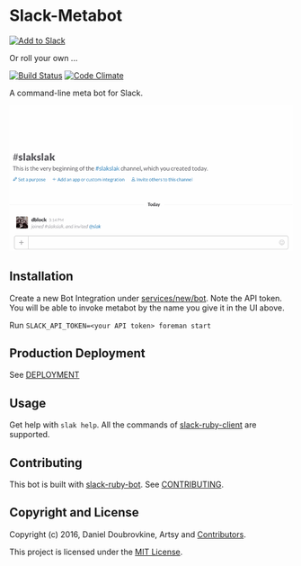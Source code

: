 Slack-Metabot
=============

[![Add to Slack](https://platform.slack-edge.com/img/add_to_slack@2x.png)](http://slack-metabot.herokuapp.com)

Or roll your own ...

[![Build Status](https://travis-ci.org/dblock/slack-metabot.svg)](https://travis-ci.org/dblock/slack-metabot)
[![Code Climate](https://codeclimate.com/github/dblock/slack-metabot/badges/gpa.svg)](https://codeclimate.com/github/dblock/slack-metabot)

A command-line meta bot for Slack.

![](public/img/slak.gif)

## Installation

Create a new Bot Integration under [services/new/bot](http://slack.com/services/new/bot). Note the API token.
You will be able to invoke metabot by the name you give it in the UI above.

Run `SLACK_API_TOKEN=<your API token> foreman start`

## Production Deployment

See [DEPLOYMENT](DEPLOYMENT.md)

## Usage

Get help with `slak help`. All the commands of [slack-ruby-client](https://github.com/dblock/slack-ruby-client#command-line-client) are supported.

## Contributing

This bot is built with [slack-ruby-bot](https://github.com/dblock/slack-ruby-bot). See [CONTRIBUTING](CONTRIBUTING.md).

## Copyright and License

Copyright (c) 2016, Daniel Doubrovkine, Artsy and [Contributors](CHANGELOG.md).

This project is licensed under the [MIT License](LICENSE.md).
